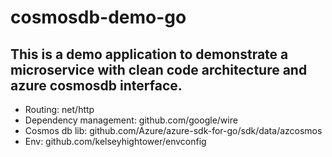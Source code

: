 # cosmosdb-demo-go
## This is a demo application to demonstrate a microservice with clean code architecture and azure cosmosdb interface.

- Routing: net/http
- Dependency management: github.com/google/wire
- Cosmos db lib: github.com/Azure/azure-sdk-for-go/sdk/data/azcosmos
- Env: github.com/kelseyhightower/envconfig
